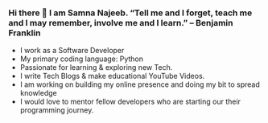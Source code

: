 ### Hi there 👋 I am Samna Najeeb. “Tell me and I forget, teach me and I may remember, involve me and I learn.” – Benjamin Franklin

- I work as a Software Developer
- My primary coding language: Python
- Passionate for learning & exploring new Tech. 
- I write Tech Blogs & make educational YouTube Videos.
- I am working on building my online presence and doing my bit to spread knowledge 
- I would love to  mentor fellow developers who are starting our their programming journey.

<!--
**samnanajeeb/samnanajeeb** is a ✨ _special_ ✨ repository because its `README.md` (this file) appears on your GitHub profile.

Here are some ideas to get you started:

- 🔭 I’m currently working on ...
- 🌱 I’m currently learning ...
- 👯 I’m looking to collaborate on ...
- 🤔 I’m looking for help with ...
- 💬 Ask me about ...
- 📫 How to reach me: ...
- 😄 Pronouns: ...
- ⚡ Fun fact: ...
-->
